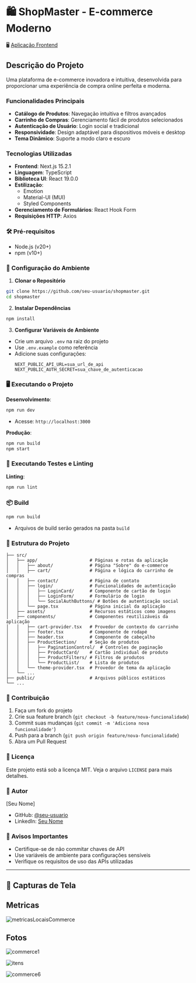 # 🛍️ ShopMaster - E-commerce Moderno

🖥️ [Aplicação Frontend](https://e-modern-shop-vin.vercel.app/)

## Descrição do Projeto

Uma plataforma de e-commerce inovadora e intuitiva, desenvolvida para proporcionar uma experiência de compra online perfeita e moderna.

### Funcionalidades Principais

- **Catálogo de Produtos**: Navegação intuitiva e filtros avançados
- **Carrinho de Compras**: Gerenciamento fácil de produtos selecionados
- **Autenticação de Usuário**: Login social e tradicional
- **Responsividade**: Design adaptável para dispositivos móveis e desktop
- **Tema Dinâmico**: Suporte a modo claro e escuro

### Tecnologias Utilizadas

- **Frontend**: Next.js 15.2.1
- **Linguagem**: TypeScript
- **Biblioteca UI**: React 19.0.0
- **Estilização**: 
  - Emotion
  - Material-UI (MUI)
  - Styled Components
- **Gerenciamento de Formulários**: React Hook Form
- **Requisições HTTP**: Axios

### 🛠️ Pré-requisitos

- Node.js (v20+)
- npm (v10+)

### 🔧 Configuração do Ambiente

1. **Clonar o Repositório**
```bash
git clone https://github.com/seu-usuario/shopmaster.git
cd shopmaster
```

2. **Instalar Dependências**
```bash
npm install
```

3. **Configurar Variáveis de Ambiente**
- Crie um arquivo `.env` na raiz do projeto
- Use `.env.example` como referência
- Adicione suas configurações:
  ```
  NEXT_PUBLIC_API_URL=sua_url_de_api
  NEXT_PUBLIC_AUTH_SECRET=sua_chave_de_autenticacao
  ```

### 🖥️ Executando o Projeto

**Desenvolvimento**:
```bash
npm run dev
```
- Acesse: `http://localhost:3000`

**Produção**:
```bash
npm run build
npm start
```

### 🧪 Executando Testes e Linting

**Linting**:
```bash
npm run lint
```

### 📦 Build

```bash
npm run build
```
- Arquivos de build serão gerados na pasta `build`

### 📁 Estrutura do Projeto

```
├── src/
│   ├── app/                    # Páginas e rotas da aplicação
│   │   ├── about/              # Página "Sobre" do e-commerce
│   │   ├── cart/               # Página e lógica do carrinho de compras
│   │   ├── contact/            # Página de contato
│   │   ├── login/              # Funcionalidades de autenticação
│   │   │   ├── LoginCard/      # Componente de cartão de login
│   │   │   ├── LoginForm/      # Formulário de login
│   │   │   └── SocialAuthButtons/ # Botões de autenticação social
│   │   └── page.tsx            # Página inicial da aplicação
│   ├── assets/                 # Recursos estáticos como imagens
│   ├── components/             # Componentes reutilizáveis da aplicação
│   │   ├── cart-provider.tsx   # Provedor de contexto do carrinho
│   │   ├── footer.tsx          # Componente de rodapé
│   │   ├── header.tsx          # Componente de cabeçalho
│   │   ├── ProductSection/     # Seção de produtos
│   │   │   ├── PaginationControl/  # Controles de paginação
│   │   │   ├── ProductCard/    # Cartão individual de produto
│   │   │   ├── ProductFilters/ # Filtros de produtos
│   │   │   └── ProductList/    # Lista de produtos
│   │   └── theme-provider.tsx  # Provedor de tema da aplicação
│   └── ...
├── public/                     # Arquivos públicos estáticos
└── ...
```

### 🤝 Contribuição

1. Faça um fork do projeto
2. Crie sua feature branch (`git checkout -b feature/nova-funcionalidade`)
3. Commit suas mudanças (`git commit -m 'Adiciona nova funcionalidade'`)
4. Push para a branch (`git push origin feature/nova-funcionalidade`)
5. Abra um Pull Request

### 📝 Licença

Este projeto está sob a licença MIT. Veja o arquivo `LICENSE` para mais detalhes.

### 👤 Autor

[Seu Nome]
- GitHub: [@seu-usuario](https://github.com/seu-usuario)
- LinkedIn: [Seu Nome](https://www.linkedin.com/in/seu-perfil)

### 🚨 Avisos Importantes

- Certifique-se de não commitar chaves de API
- Use variáveis de ambiente para configurações sensíveis
- Verifique os requisitos de uso das APIs utilizadas

---

## 📸 Capturas de Tela

## Metricas

![metricasLocaisCommerce](https://github.com/user-attachments/assets/6269a10e-4324-45b3-83cb-2617187db2e4)


## Fotos

![commerce1](https://github.com/user-attachments/assets/fa2e8fa6-f3e1-4927-92c5-67e35c55d272)

![itens](https://github.com/user-attachments/assets/305c855d-31cb-4048-93cf-37ae676c6fb3)

![commerce6](https://github.com/user-attachments/assets/a81ccb41-cb66-4996-813e-64cdce662dca)






